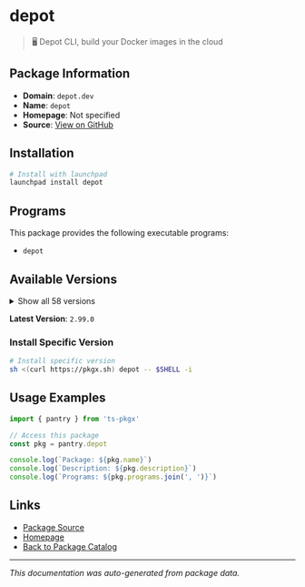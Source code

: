 # depot

> 🖥️ Depot CLI, build your Docker images in the cloud

## Package Information

- **Domain**: `depot.dev`
- **Name**: `depot`
- **Homepage**: Not specified
- **Source**: [View on GitHub](https://github.com/pkgxdev/pantry/tree/main/projects/depot.dev/package.yml)

## Installation

```bash
# Install with launchpad
launchpad install depot
```

## Programs

This package provides the following executable programs:

- `depot`

## Available Versions

<details>
<summary>Show all 58 versions</summary>

- `2.99.0`, `2.98.1`, `2.98.0`, `2.97.1`, `2.97.0`
- `2.96.2`, `2.96.1`, `2.96.0`, `2.95.1`, `2.95.0`
- `2.94.0`, `2.93.0`, `2.92.0`, `2.91.0`, `2.90.0`
- `2.89.0`, `2.88.0`, `2.87.0`, `2.86.0`, `2.85.6`
- `2.85.5`, `2.85.4`, `2.85.3`, `2.85.2`, `2.85.1`
- `2.85.0`, `2.84.4`, `2.84.3`, `2.84.2`, `2.84.1`
- `2.84.0`, `2.83.3`, `2.83.2`, `2.83.1`, `2.83.0`
- `2.82.4`, `2.82.3`, `2.82.2`, `2.82.1`, `2.82.0`
- `2.81.0`, `2.80.1`, `2.80.0`, `2.79.0`, `2.78.0`
- `2.77.0`, `2.76.3`, `2.76.2`, `2.76.1`, `2.76.0`
- `2.75.0`, `2.74.0`, `2.73.1`, `2.73.0`, `2.72.0`
- `2.71.0`, `2.70.0`, `2.68.1`

</details>

**Latest Version**: `2.99.0`

### Install Specific Version

```bash
# Install specific version
sh <(curl https://pkgx.sh) depot -- $SHELL -i
```

## Usage Examples

```typescript
import { pantry } from 'ts-pkgx'

// Access this package
const pkg = pantry.depot

console.log(`Package: ${pkg.name}`)
console.log(`Description: ${pkg.description}`)
console.log(`Programs: ${pkg.programs.join(', ')}`)
```

## Links

- [Package Source](https://github.com/pkgxdev/pantry/tree/main/projects/depot.dev/package.yml)
- [Homepage](#)
- [Back to Package Catalog](../../package-catalog.md)

---

*This documentation was auto-generated from package data.*

